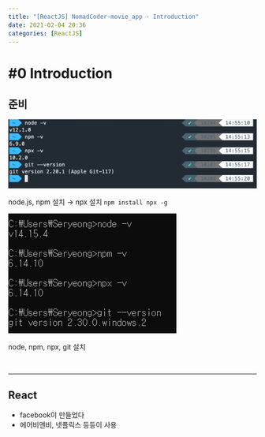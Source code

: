 ```yaml
---
title: "[ReactJS] NomadCoder-movie_app - Introduction"
date: 2021-02-04 20:36
categories: [ReactJS]
---
```


# #0 Introduction

## 준비

![20210204-1.png](/assets/images/posts/2021-02-04/20210204-1.png)

node.js, npm 설치 → npx 설치 `npm install npx -g`

![20210204-2.png](/assets/images/posts/2021-02-04/20210204-2.png)

node, npm, npx, git 설치

<br>

---

## React

- facebook이 만들었다
- 에어비앤비, 넷플릭스 등등이 사용